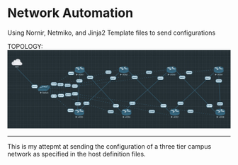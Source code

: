 # Network Automation
Using Nornir, Netmiko, and Jinja2 Template files to send configurations

TOPOLOGY:
![Topology](Images/Topology.png)

------------------------------------------------------------------------------------------

This is my attepmt at sending the configuration of a three tier campus network as specified in the host definition files.
